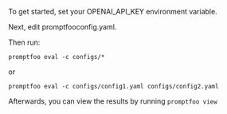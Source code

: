 To get started, set your OPENAI_API_KEY environment variable.

Next, edit promptfooconfig.yaml.

Then run:
```
promptfoo eval -c configs/*
```

or
```
promptfoo eval -c configs/config1.yaml configs/config2.yaml
```

Afterwards, you can view the results by running `promptfoo view`
